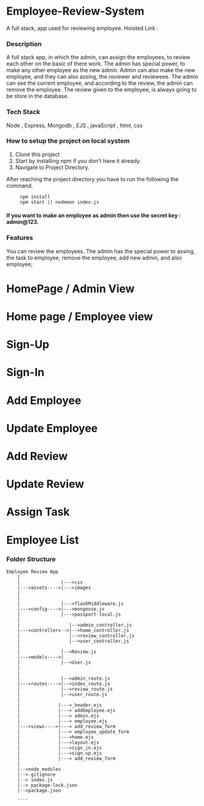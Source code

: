 # Employee-Review-System
A full stack, app used for reviewing employee.
Hoisted Link :


### Description

A full stack app, in which the admin, can assign the employees, to review each other on the basic of there work. The admin has special power, to make any other employee
as the new admin. Admin can also make the new employee, and they can also assing, the reviewer and revieweee. The admin can see the current employee, and according to the
review, the admin can remove the employee. The review given to the employee, is always going to be store in the database.


### Tech Stack

Node , Express, Mongodb , EJS , javaScript , html, css

### How to setup the project on local system

  1. Clone this project
  2. Start by installing npm if you don't have it already.
  3. Navigate to Project Directory.

After reaching the project directory you have to run the following the command.
   ```` 
        npm install 
        npm start || nodemon index.js
   ````

#### If you want to make an employee as admin then use the secret key : admin@123.

### Features

  You can review the employees. The admin has the special power to assing, the task to employee, remove the employee, add new admin, and also employee;
  
  
  # HomePage / Admin View

  # Home page / Employee view

  # Sign-Up

  # Sign-In

  # Add Employee

  # Update Employee

  # Add Review

  # Update Review

  # Assign Task

  # Employee List
 

### Folder Structure

```
Employee Review App
    |
    |               |--->css
    |--->assets---->|--->images
    |             
    |
    |               |--->flashMiddleware.js
    |--->config---->|--->mongoose.js
    |               |--->passport-local.js
    |
    |                  |-->admin_controller.js
    |--->controllers-->|-->home_controller.js
    |                  |-->review_controller.js
    |                  |-->user_controller.js
    |
    |               |-->Review.js
    |--->models---->|
    |               |-->User.js
    |
    |              
    |               |-->admin_route.js
    |--->routes---->|-->index_route.js
    |               |-->review_route.js
    |               |-->user_route.js
    |
    |              |--->_header.ejs
    |              |---> addEmployee.ejs
    |              |---> admin.ejs
    |              |---> employee.ejs
    |--->views---->|---> add_review_form
    |              |---> employee_update_form
    |              |--->home.ejs
    |              |--->layout.ejs
    |              |--->sign_in.ejs
    |              |--->sign_up.ejs
    |              |---> add_review_form
    |
    |-->node_modules
    |-->.gitignore
    |--> index.js
    |--> package-lock.json
    |-->package.json
    
    ````
